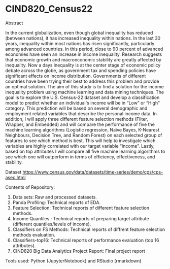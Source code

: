 # CIND820_Census22

Abstract

In the current globalization, even though global inequality has reduced (between nations), it has increased inequality within nations. In the last 30 years, inequality within most nations has risen significantly, particularly among advanced countries. In this period, close to 90 percent of advanced economies have seen an increase in income inequality. Research suggests that economic growth and macroeconomic stability are greatly affected by inequality. Now a days inequality is at the center stage of economic policy debate across the globe, as government tax and spending policies have significant effects on income distribution. Governments of different countries have been trying their best to address this problem and provide an optimal solution. The aim of this study is to find a solution for the income inequality problem using machine learning and data mining techniques. The goal is to explore the U.S. Census-22 dataset and develop a classification model to predict whether an individual's income will be in “Low” or “High” category. This prediction will be based on several demographic and employment related variables that describe the personal income data. 
In addition, I will apply three different feature selection methods (Filter, Wrapper, and Embedded) and will compare the performance of five the machine learning algorithms (Logistic regression, Naïve Bayes, K-Nearest Neighbours, Decision Tree, and Random Forest) on each selected group of features to see which method is best. This will help to investigate which variables are highly correlated with our target variable “Income”. Lastly, based on top attributes I will compare all five machine learning algorithms to see which one will outperform in terms of efficiency, effectiveness, and stability. 

Dataset
https://www.census.gov/data/datasets/time-series/demo/cps/cps-asec.html

Contents of Repository:
1. Data sets: Raw and processed datasets.
2. Panda Profiling: Technical reports of EDA.
3. Feature Selection: Technical reports of different feature selection methods.
4. Income Quantiles : Technical reports of preparing target attribute (different quantiles/levels of income).
5. Classifiers on FS Methods: Technical reports of diffrent feature selection methods evaluation.
6. Classifiers-top16: Technical reports of performance evaluation (top 16 attributes).
7. CIND820 Big Data Analytics Project Report: Final project report


Tools used: Python (JupyterNotebook) and RStudio (rmarkdown)
